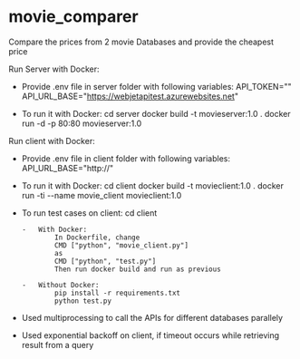 # movie_comparer

Compare the prices from 2 movie Databases and provide the cheapest price

Run Server with Docker:

-   Provide .env file in server folder with following variables:
        API_TOKEN="<X-Access-Token>"
        API_URL_BASE="https://webjetapitest.azurewebsites.net"

-	To run it with Docker:
        cd server
        docker build -t movieserver:1.0 .
        docker run -d -p 80:80 movieserver:1.0

Run client with Docker:

-   Provide .env file in client folder with following variables:
        API_URL_BASE="http://<Server IP or Domain Name>"

-	To run it with Docker:
        cd client
        docker build -t movieclient:1.0 .
        docker run -ti --name movie_client movieclient:1.0

-	To run test cases on client:
        cd client
    
        -   With Docker:
                In Dockerfile, change
                CMD ["python", "movie_client.py"]
                as
                CMD ["python", "test.py"]
                Then run docker build and run as previous

        -   Without Docker:
                pip install -r requirements.txt
		        python test.py

-	Used multiprocessing to call the APIs for different databases parallely

-   Used exponential backoff on client, if timeout occurs while retrieving result from a query
